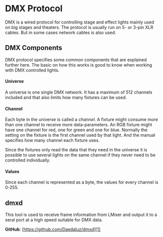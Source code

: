 # DMX Protocol

DMX is a wired protocol for controlling stage and effect lights mainly used on
big stages and theaters. The protocol is usually run on 5- or 3-pin XLR cables.
But in some cases network cables is also used.

## DMX Components

DMX protocol specifies some common components that are explained further here.
The basic on how this works is good to know when working with DMX controlled
lights.

#### Universe

A universe is one single DMX network. It has a maximum of 512 channels included
and that also limits how many fixtures can be used.

#### Channel

Each byte in the universe is called a *channel*. A fixture might consume more
than one channel to receive more data-parameters. An RGB fixture might have one
channel for red, one for green and one for blue. Normally the setting on the
fixture is the first channel used by that light. And the manual specifies how
many channel each fixture uses.

Since the fixtures only read the data that they need in the universe it is
possible to use several lights on the same channel if they never need to be
controlled individually.

#### Values

Since each channel is represented as a byte, the values for every channel is
0-255.

## dmxd

This tool is used to receive frame information from LMixer and output it to a
seral port at a high speed suitable for DMX data.

**GitHub**: [https://github.com/Daedaluz/dmxd][1]

[1]: https://github.com/Daedaluz/lmixer
